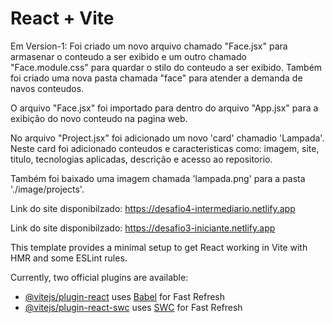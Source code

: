# React + Vite 

Em Version-1: Foi criado um novo arquivo chamado "Face.jsx" para armasenar o conteudo a ser exibido 
e um outro chamado "Face.module.css" para quardar o stilo do conteudo a ser exibido.
Também foi criado uma nova pasta chamada "face" para atender a demanda de navos conteudos.

O arquivo "Face.jsx" foi importado para dentro do arquivo "App.jsx" para a exibição do novo conteudo na pagina web.

No arquivo "Project.jsx" foi adicionado um novo 'card' chamadio 'Lampada'.
Neste card foi adicionado conteudos e caracteristicas como: imagem, site, titulo, tecnologias aplicadas, descrição e acesso ao repositorio.

Também foi baixado uma imagem chamada 'lampada.png' para a pasta './image/projects'.



Link do site disponibilzado: https://desafio4-intermediario.netlify.app

Link do site disponibilzado: https://desafio3-iniciante.netlify.app

This template provides a minimal setup to get React working in Vite with HMR and some ESLint rules.

Currently, two official plugins are available:

- [@vitejs/plugin-react](https://github.com/vitejs/vite-plugin-react/blob/main/packages/plugin-react/README.md) uses [Babel](https://babeljs.io/) for Fast Refresh
- [@vitejs/plugin-react-swc](https://github.com/vitejs/vite-plugin-react-swc) uses [SWC](https://swc.rs/) for Fast Refresh
